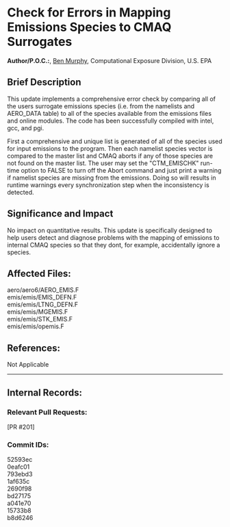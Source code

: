 # Check for Errors in Mapping Emissions Species to CMAQ Surrogates

**Author/P.O.C.:**, [Ben Murphy](mailto:murphy.benjamin@epa.gov), Computational Exposure Division, U.S. EPA

## Brief Description

This update implements a comprehensive error check by comparing all of the users surrogate emissions species (i.e. from the namelists and AERO_DATA table) to all of the species available from the emissions files and online modules. The code has been successfully compiled with intel, gcc, and pgi.

First a comprehensive and unique list is generated of all of the species used for input emissions to the program. Then each namelist species vector is compared to the master list and CMAQ aborts if any of those species are not found on the master list. The user may set the "CTM_EMISCHK" run-time option to FALSE to turn off the Abort command and just print a warning if namelist species are missing from the emissions. Doing so will results in runtime warnings every synchronization step when the inconsistency is detected.

## Significance and Impact

No impact on quantitative results. This update is specifically designed to help users detect and diagnose problems with the mapping of emissions to internal CMAQ species so that they dont, for example, accidentally ignore a species.

## Affected Files:

aero/aero6/AERO_EMIS.F  
emis/emis/EMIS_DEFN.F  
emis/emis/LTNG_DEFN.F  
emis/emis/MGEMIS.F  
emis/emis/STK_EMIS.F  
emis/emis/opemis.F  

## References:

Not Applicable

-----
## Internal Records:

### Relevant Pull Requests:
  [PR #201]  

### Commit IDs: 
52593ec  
0eafc01  
793ebd3  
1af635c  
2690f98  
bd27175  
a041e70  
15733b8  
b8d6246  
